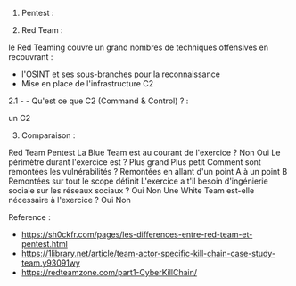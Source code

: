 1. Pentest :


2. Red Team :

le Red Teaming couvre un grand nombres de techniques offensives en recouvrant :

- l'OSINT et ses sous-branches pour la reconnaissance
- Mise en place de l'infrastructure C2




2.1 -  - Qu'est ce que C2 (Command & Control) ? :

un C2 





3. Comparaison :




Red Team	Pentest
La Blue Team est au courant de l'exercice ?	Non	Oui
Le périmètre durant l'exercice est ?	Plus grand	Plus petit
Comment sont remontées les vulnérabilités ?	Remontées en allant d'un point A à un point B	Remontées sur tout le scope définit
L'exercice a t'il besoin d'ingénierie sociale sur les réseaux sociaux ?	Oui	Non
Une White Team est-elle nécessaire à l'exercice ?	Oui	Non










Reference :
- https://sh0ckfr.com/pages/les-differences-entre-red-team-et-pentest.html
- https://1library.net/article/team-actor-specific-kill-chain-case-study-team.y93091wy
- https://redteamzone.com/part1-CyberKillChain/
